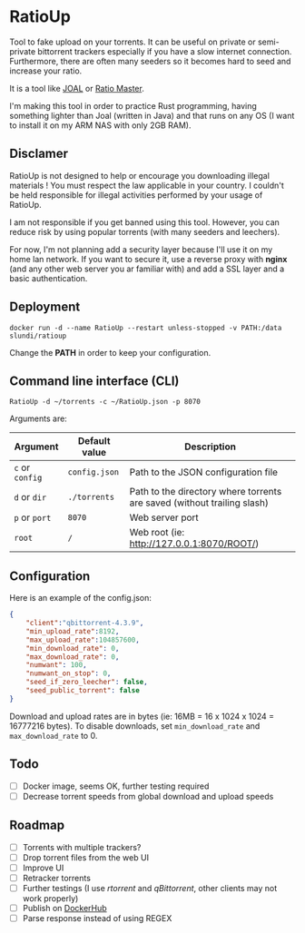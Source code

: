 # RatioUp

Tool to fake upload on your torrents. It can be useful on private or semi-private bittorrent trackers especially if you have a slow internet connection. Furthermore,
there are often many seeders so it becomes hard to seed and increase your ratio.

It is a tool like [JOAL](https://github.com/anthonyraymond/joal) or [Ratio Master](http://ratiomaster.net/).

I'm making this tool in order to practice Rust programming, having something lighter than Joal (written in Java) and that runs on any OS (I want to install it on my ARM NAS with only 2GB RAM).

## Disclamer

RatioUp is not designed to help or encourage you downloading illegal materials ! You must respect the law applicable in your country. I couldn't be held responsible for illegal activities performed by your usage of RatioUp.

I am not responsible if you get banned using this tool. However, you can reduce risk by using popular torrents (with many seeders and leechers).

For now, I'm not planning add a security layer because I'll use it on my home lan network. If you want to secure it, use a reverse proxy with **nginx** (and any other web server you ar familiar with) and add a SSL layer and a basic authentication.

## Deployment

```shell
docker run -d --name RatioUp --restart unless-stopped -v PATH:/data slundi/ratioup
```

Change the **PATH** in order to keep your configuration.

## Command line interface (CLI)

```shell
RatioUp -d ~/torrents -c ~/RatioUp.json -p 8070
```

Arguments are:

| Argument        | Default value | Description                                                              |
|-----------------|---------------|--------------------------------------------------------------------------|
| `c` or `config` | `config.json` | Path to the JSON configuration file                                      |
| `d` or `dir`    | `./torrents`  | Path to the directory where torrents are saved (without trailing slash)  |
| `p` or `port`   | `8070`        | Web server port                                                          |
| `root`          | `/`           | Web root (ie: <http://127.0.0.1:8070/ROOT/>)                             |

## Configuration

Here is an example of the config.json:

```json
{
    "client":"qbittorrent-4.3.9",
    "min_upload_rate":8192,
    "max_upload_rate":104857600,
    "min_download_rate": 0,
    "max_download_rate": 0,
    "numwant": 100,
    "numwant_on_stop": 0,
    "seed_if_zero_leecher": false,
    "seed_public_torrent": false
}
```

Download and upload rates are in bytes (ie: 16MB = 16 x 1024 x 1024 = 16777216 bytes).
To disable downloads, set `min_download_rate` and `max_download_rate` to 0.

## Todo

- [ ] Docker image, seems OK, further testing required
- [ ] Decrease torrent speeds from global download and upload speeds

## Roadmap

- [ ] Torrents with multiple trackers?
- [ ] Drop torrent files from the web UI
- [ ] Improve UI
- [ ] Retracker torrents
- [ ] Further testings (I use *rtorrent* and *qBittorrent*, other clients may not work properly)
- [ ] Publish on [DockerHub](https://hub.docker.com/)
- [ ] Parse response instead of using REGEX
